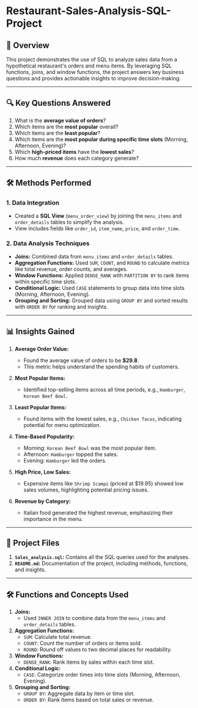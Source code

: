 # Restaurant-Sales-Analysis-SQL-Project

## 📜 Overview
This project demonstrates the use of SQL to analyze sales data from a hypothetical restaurant's orders and menu items. By leveraging SQL functions, joins, and window functions, the project answers key business questions and provides actionable insights to improve decision-making.

---

## 🔍 Key Questions Answered
1. What is the **average value of orders**?
2. Which items are the **most popular** overall?
3. Which items are the **least popular**?
4. Which items are the **most popular during specific time slots** (Morning, Afternoon, Evening)?
5. Which **high-priced items** have the **lowest sales**?
6. How much **revenue** does each category generate?

---

## 🛠️ Methods Performed
### 1. Data Integration
- Created a **SQL View** (`menu_order_view`) by joining the `menu_items` and `order_details` tables to simplify the analysis.
- View includes fields like `order_id`, `item_name`, `price`, and `order_time`.

### 2. Data Analysis Techniques
- **Joins:** Combined data from `menu_items` and `order_details` tables.
- **Aggregation Functions:** Used `SUM`, `COUNT`, and `ROUND` to calculate metrics like total revenue, order counts, and averages.
- **Window Functions:** Applied `DENSE_RANK` with `PARTITION BY` to rank items within specific time slots.
- **Conditional Logic:** Used `CASE` statements to group data into time slots (Morning, Afternoon, Evening).
- **Grouping and Sorting:** Grouped data using `GROUP BY` and sorted results with `ORDER BY` for ranking and insights.

---

## 📊 Insights Gained
1. **Average Order Value:**
   - Found the average value of orders to be **$29.8**.
   - This metric helps understand the spending habits of customers.

2. **Most Popular Items:**
   - Identified top-selling items across all time periods, e.g., `Hamburger`, `Korean Beef Bowl`.

3. **Least Popular Items:**
   - Found items with the lowest sales, e.g., `Chicken Tacos`, indicating potential for menu optimization.

4. **Time-Based Popularity:**
   - Morning: `Korean Beef Bowl` was the most popular item.
   - Afternoon: `Hamburger` topped the sales.
   - Evening: `Hamburger` led the orders.

5. **High Price, Low Sales:**
   - Expensive items like `Shrimp Scampi` (priced at $19.95) showed low sales volumes, highlighting potential pricing issues.

6. **Revenue by Category:**
   - Italian food generated the highest revenue, emphasizing their importance in the menu.

---

## 📂 Project Files
1. **`Sales_analysis.sql`:** Contains all the SQL queries used for the analyses.
2. **`README.md`:** Documentation of the project, including methods, functions, and insights.

---

## 🛠️ Functions and Concepts Used
1. **Joins:**
   - Used `INNER JOIN` to combine data from the `menu_items` and `order_details` tables.
2. **Aggregation Functions:**
   - `SUM`: Calculate total revenue.
   - `COUNT`: Count the number of orders or items sold.
   - `ROUND`: Round off values to two decimal places for readability.
3. **Window Functions:**
   - `DENSE_RANK`: Rank items by sales within each time slot.
4. **Conditional Logic:**
   - `CASE`: Categorize order times into time slots (Morning, Afternoon, Evening).
5. **Grouping and Sorting:**
   - `GROUP BY`: Aggregate data by item or time slot.
   - `ORDER BY`: Rank items based on total sales or revenue.

